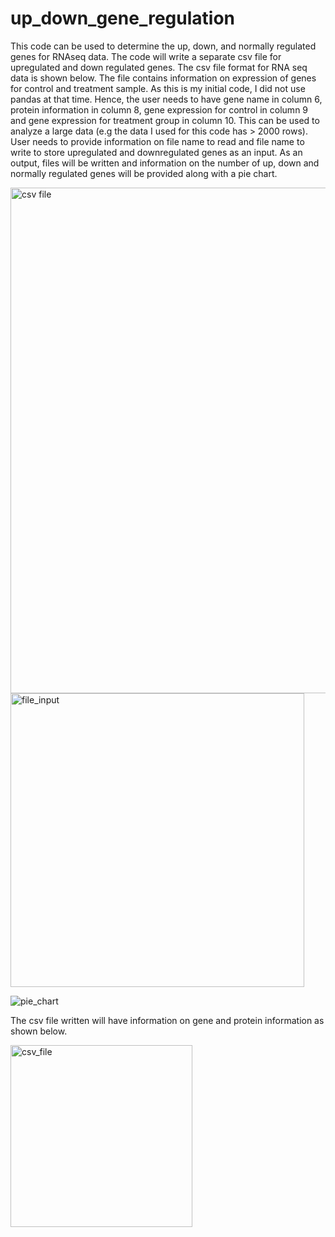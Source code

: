 # up_down_gene_regulation
This code can be used to determine the up, down, and normally regulated genes for RNAseq data. The code will write a separate csv file for upregulated and down regulated genes. The csv file format for RNA seq data is shown below. The file contains information on expression of genes for control and treatment sample. As this is my initial code, I did not use pandas at that time. Hence, the user needs to have gene name in column 6, protein information in column 8, gene expression for control in column 9 and gene expression for treatment group in column 10. This can be used to analyze a large data (e.g the data I used for this code has > 2000 rows). User needs to provide information on file name to read and file name to write to store upregulated and downregulated genes as an input. As an output, files will be written and information on the number of up, down and normally regulated genes will be provided along with a pie chart. 

<img width="809" alt="csv file" src="https://github.com/Laxmi-Dhungel/up_down_gene_regulation/assets/154451345/4395b064-92e0-4741-9d4f-c337292cbfc7">

<img width="470" alt="file_input" src="https://github.com/Laxmi-Dhungel/up_down_gene_regulation/assets/154451345/25e8c5fe-81d5-4d47-bd0c-7cd17d982d00">

![pie_chart](https://github.com/Laxmi-Dhungel/up_down_gene_regulation/assets/154451345/6ddb3e97-6d41-41e0-bd63-35096e2acf04)


The csv file written will have information on gene and protein information as shown below.

<img width="291" alt="csv_file" src="https://github.com/Laxmi-Dhungel/up_down_gene_regulation/assets/154451345/a42a8222-9f64-4bb5-9865-d17ee99cb640">
